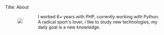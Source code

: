 Title: About

<figure style="float:left;padding: 0 10px 10px 0">
	<img src="https://avatars0.githubusercontent.com/u/5498874?v=3&s=200">
</figure>

I worked 6+ years with PHP, currently working with Python.<br/>
A radical sport's lover, i like to study new technologies, my daily goal is a new knowledge.